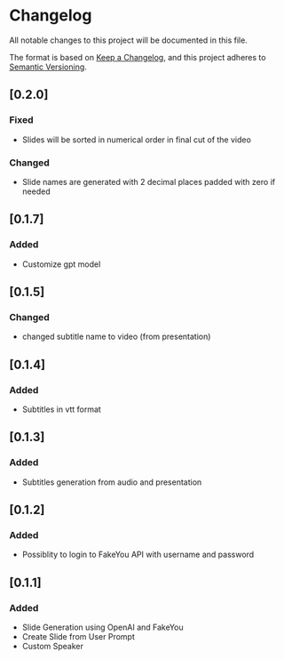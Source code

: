 # Changelog

All notable changes to this project will be documented in this file.

The format is based on [Keep a Changelog](https://keepachangelog.com/en/1.0.0/),
and this project adheres to [Semantic Versioning](https://semver.org/spec/v2.0.0.html).

## [0.2.0]

### Fixed

- Slides will be sorted in numerical order in final cut of the video

### Changed

- Slide names are generated with 2 decimal places padded with zero if needed

## [0.1.7]

### Added

- Customize gpt model

## [0.1.5]

### Changed

- changed subtitle name to video (from presentation)

## [0.1.4]

### Added

- Subtitles in vtt format

## [0.1.3]

### Added

- Subtitles generation from audio and presentation

## [0.1.2]

### Added

- Possiblity to login to FakeYou API with username and password

## [0.1.1]

### Added

- Slide Generation using OpenAI and FakeYou
- Create Slide from User Prompt
- Custom Speaker
